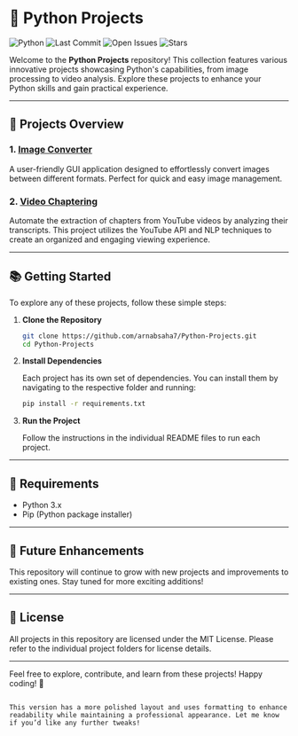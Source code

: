 # 🐍 Python Projects
![Python](https://img.shields.io/badge/Python-3.x-blue?style=social)
![Last Commit](https://img.shields.io/github/last-commit/arnabsaha7/Python-Projects?color=orange&style=social)
![Open Issues](https://img.shields.io/github/issues/arnabsaha7/Python-Projects?color=red&style=social)
![Stars](https://img.shields.io/github/stars/arnabsaha7/Python-Projects?style=social&color=yellow)

Welcome to the **Python Projects** repository! This collection features various innovative projects showcasing Python's capabilities, from image processing to video analysis. Explore these projects to enhance your Python skills and gain practical experience.

---

## 📂 Projects Overview

### **1. [Image Converter](./Image-Converter)**  
A user-friendly GUI application designed to effortlessly convert images between different formats. Perfect for quick and easy image management.

### **2. [Video Chaptering](./Video-Chaptering)**  
Automate the extraction of chapters from YouTube videos by analyzing their transcripts. This project utilizes the YouTube API and NLP techniques to create an organized and engaging viewing experience.

---

## 📚 Getting Started

To explore any of these projects, follow these simple steps:

1. **Clone the Repository**

   ```bash
   git clone https://github.com/arnabsaha7/Python-Projects.git
   cd Python-Projects
   ```

2. **Install Dependencies**

   Each project has its own set of dependencies. You can install them by navigating to the respective folder and running:

   ```bash
   pip install -r requirements.txt
   ```

3. **Run the Project**

   Follow the instructions in the individual README files to run each project.

---

## 🔧 Requirements

- Python 3.x
- Pip (Python package installer)

---

## 🔮 Future Enhancements

This repository will continue to grow with new projects and improvements to existing ones. Stay tuned for more exciting additions!

---

## 📜 License

All projects in this repository are licensed under the MIT License. Please refer to the individual project folders for license details.

---

Feel free to explore, contribute, and learn from these projects! Happy coding! 🎉
```

This version has a more polished layout and uses formatting to enhance readability while maintaining a professional appearance. Let me know if you’d like any further tweaks!
